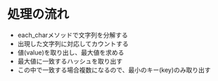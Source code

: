 # 処理の流れ

- each_charメソッドで文字列を分解する
- 出現した文字列に対応してカウントする
- 値(value)を取り出し、最大値を求める
- 最大値に一致するハッシュを取り出す
- この中で一致する場合複数になるので、最小のキー(key)のみ取り出す
